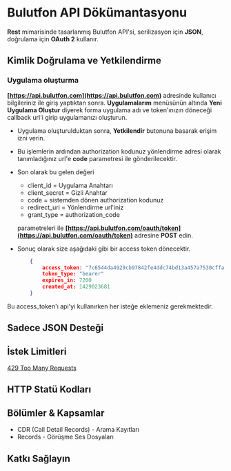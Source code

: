 # Bulutfon API Dökümantasyonu

**Rest** mimarisinde tasarlanmış Bulutfon API'si, serilizasyon için **JSON**, doğrulama için **OAuth 2** kullanır.

## Kimlik Doğrulama ve Yetkilendirme

### Uygulama oluşturma

**[https://api.bulutfon.com](https://api.bulutfon.com)** adresinde kullanıcı bilgileriniz ile giriş yaptıktan sonra. **Uygulamalarım** menüsünün altında **Yeni Uygulama Oluştur** diyerek forma uygulama adı ve token'ınızın döneceği callback url'i girip uygulamanızı oluşturun.

* Uygulama oluşturulduktan sonra, **Yetkilendir** butonuna basarak erişim izni verin.

* Bu işlemlerin ardından authorization kodunuz yönlendirme adresi olarak tanımladığınız url'e **code** parametresi ile gönderilecektir.

* Son olarak bu gelen değeri

    * client_id = Uygulama Anahtarı
    * client_secret = Gizli Anahtar
    * code = sistemden dönen authorization kodunuz
    * redirect_uri = Yönlendirme url'iniz
    * grant_type = authorization_code

    parametreleri ile **[https://api.bulutfon.com/oauth/token](https://api.bulutfon.com/oauth/token)** adresine **POST** edin.
* Sonuç olarak size aşağıdaki gibi bir access token dönecektir.

    ```json
        {
            access_token: "7c6544da4929cb97842fe4ddc74bd13a457a7530cffa21ea980340c266f4df49"
            token_type: "bearer"
            expires_in: 7200
            created_at: 1429023681
        }
    ```

Bu access_token'ı api'yi kullanırken her isteğe eklemeniz gerekmektedir.


## Sadece JSON Desteği
## İstek Limitleri

[429 Too Many Requests](http://tools.ietf.org/html/draft-nottingham-http-new-status-02#section-4)

## HTTP Statü Kodları
## Bölümler & Kapsamlar

* CDR (Call Detail Records) - Arama Kayıtları
* Records - Görüşme Ses Dosyaları

## Katkı Sağlayın
